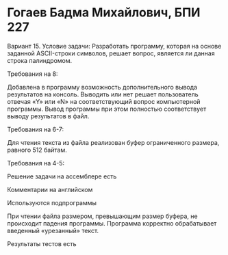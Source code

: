 # Гогаев Бадма Михайлович, БПИ 227
Вариант 15. Условие задачи: Разработать программу, которая на основе заданной ASCII-строки символов, решает вопрос, является ли данная строка палиндромом.

Требования на 8: 

Добавлена в программу возможность дополнительного вывода результатов на консоль. 
Выводить или нет решает пользователь отвечая «Y» или «N» на соответствующий вопрос компьютерной программы. 
Вывод программы при этом полностью соответствует выводу результатов в файл.
 
Требования на 6-7: 

Для чтения текста из файла реализован буфер ограниченного размера, равного 512 байтам.

Требования на 4-5: 

Решение задачи на ассемблере есть

Комментарии на английском

Используются подпрограммы

При чтении файла размером, превышающим размер буфера, не происходит падения программы. Программа корректно обрабатывает введенный «урезанный» текст.

Результаты тестов есть
